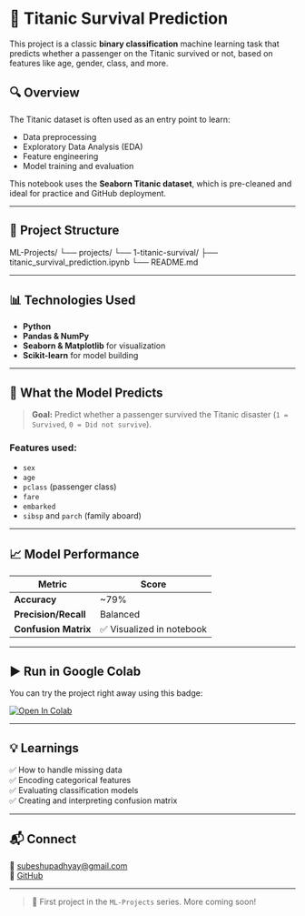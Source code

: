 # 🚢 Titanic Survival Prediction

This project is a classic **binary classification** machine learning task that predicts whether a passenger on the Titanic survived or not, based on features like age, gender, class, and more.

## 🔍 Overview

The Titanic dataset is often used as an entry point to learn:
- Data preprocessing
- Exploratory Data Analysis (EDA)
- Feature engineering
- Model training and evaluation

This notebook uses the **Seaborn Titanic dataset**, which is pre-cleaned and ideal for practice and GitHub deployment.

---

## 📁 Project Structure

ML-Projects/
└── projects/
└── 1-titanic-survival/
├── titanic_survival_prediction.ipynb
└── README.md


---

## 📊 Technologies Used

- **Python**
- **Pandas & NumPy**
- **Seaborn & Matplotlib** for visualization
- **Scikit-learn** for model building

---

## 🧠 What the Model Predicts

> **Goal:** Predict whether a passenger survived the Titanic disaster (`1 = Survived`, `0 = Did not survive`).

### Features used:
- `sex`
- `age`
- `pclass` (passenger class)
- `fare`
- `embarked`
- `sibsp` and `parch` (family aboard)

---

## 📈 Model Performance

| Metric              | Score  |
|---------------------|--------|
| **Accuracy**        | ~79%   |
| **Precision/Recall**| Balanced |
| **Confusion Matrix**| ✅ Visualized in notebook |

---

## ▶️ Run in Google Colab

You can try the project right away using this badge:

[![Open In Colab](https://colab.research.google.com/assets/colab-badge.svg)](https://colab.research.google.com/github/subesh-cse/ML-Projects/blob/main/projects/1-titanic-survival/titanic_survival_prediction.ipynb)

---

## 💡 Learnings

✅ How to handle missing data  
✅ Encoding categorical features  
✅ Evaluating classification models  
✅ Creating and interpreting confusion matrix  

---


## 📬 Connect

📧 subeshupadhyay@gmail.com  
🔗 [GitHub](https://github.com/subesh-cse)

---

> 🚀 First project in the `ML-Projects` series. More coming soon!


